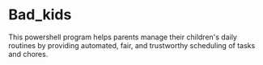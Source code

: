 # Bad_kids
This powershell program helps parents manage their children's daily routines by providing automated, fair, and trustworthy scheduling of tasks and chores.

